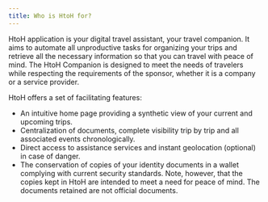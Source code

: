 ```yaml
---
title: Who is HtoH for?
---
```


HtoH application is your digital travel assistant, your travel companion. It aims to automate all unproductive tasks for organizing your trips and retrieve all the necessary information so that you can travel with peace of mind. The HtoH Companion is designed to meet the needs of travelers while respecting the requirements of the sponsor, whether it is a company or a service provider.

HtoH offers a set of facilitating features:

* An intuitive home page providing a synthetic view of your current and upcoming trips.
* Centralization of documents, complete visibility trip by trip and all associated events chronologically.
* Direct access to assistance services and instant geolocation (optional) in case of danger.
* The conservation of copies of your identity documents in a wallet complying with current security standards. Note, however, that the copies kept in HtoH are intended to meet a need for peace of mind. The documents retained are not official documents.